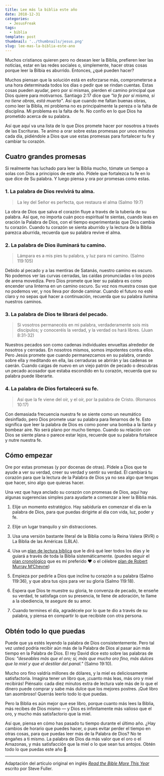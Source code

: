 ```yaml
---
title: Lee más la biblia este año
date: 2018-12-31
categories:
  - JesusFreak
tags:
  - biblia
template: post
thumbnail: '../thumbnails/jesus.png'
slug: lee-mas-la-biblia-este-ano
---
```


Muchos cristianos quieren pero no desean leer la Biblia, prefieren leer las noticias, estar en las redes sociales o, simplemente, hacer otras cosas porque leer la Bilbia es aburrido. Entonces, ¿qué pueden hacer?

Muchos piensan que la solución está en esforzarse más, comprometerse a una hora determinada todos los días o pedir que se rindan cuentas. Estas cosas pueden ayudar, pero por sí mismas, pierden el camino principal que Dios quiere para motivarnos. Santiago 2:17 dice que *"la fe por sí misma, si no tiene obras, está muerta"*. Así que cuando me faltan buenas obras, como leer la Biblia, mi problema no es principalmente la pereza o la falta de disciplina. Mi problema es la falta de fe. No confío en lo que Dios ha prometido acerca de su palabra.

Así que aquí va una lista de lo que Dios promete hacer por nosotros a través de las Escrituras. Te animo a orar sobre estas promesas por unos minutos cada día, pidiéndole a Dios que use estas promesas para fortalecer tu fe y cambiar tu corazón.

## Cuatro grandes promesas

Si realmente has luchado para leer la Biblia mucho, tómate un tiempo a solas con Dios a principios de este año. Pídele que fortalezca tu fe en lo que dice de Su palabra. Y luego piensa y ora por promesas como estas.

### 1. La palabra de Dios revivirá tu alma.

> La ley del Señor es perfecta, que restaura el alma (Salmo 19:7)

La obra de Dios que salva el corazón fluye a través de la tubería de su palabra. Así que, no importa cuán poco espiritual te sientas, cuando leas en oración la Palabra de Dios, con el tiempo experimentarás que Dios cambia tu corazón. Cuando tu corazón se sienta aburrido y la lectura de la Biblia parezca aburrida, recuerda que su palabra revive el alma.

### 2. La palabra de Dios iluminará tu camino.

> Lámpara es a mis pies tu palabra, y luz para mi camino. (Salmo 119:105)

Debido al pecado y a las mentiras de Satanás, nuestro camino es oscuro. No podemos ver las curvas cerradas, las caídas pronunciadas o los pozos de arena movediza. Pero Dios promete que leer su palabra es como encender una linterna en un camino oscuro. Su voz nos muestra cosas que no podemos ver, y nos lleva por donde caminar. Cuando el futuro no esté claro y no sepas qué hacer a continuación, recuerda que su palabra ilumina nuestros caminos.

### 3. La palabra de Dios te librará del pecado.

> Si vosotros permanecéis en mi palabra, verdaderamente sois mis discípulos; y conoceréis la verdad, y la verdad os hará libres. (Juan 8:31-32)

Nuestros pecados son como cadenas individuales envueltas alrededor de nosotros y cerradas. En nosotros mismos, somos impotentes contra ellos. Pero Jesús promete que cuando permanezcamos en su palabra, orando sobre ella y meditando en ella, las cerraduras se abrirán y las cadenas se caerán. Cuando caigas de nuevo en un viejo patrón de pecado o descubras un pecado acosador que estaba escondido en tu corazón, recuerda que su palabra puede liberarte.

### 4. La palabra de Dios fortalecerá su fe.

> Así que la fe viene del oír, y el oír, por la palabra de Cristo. (Romanos 10:17)

Con demasiada frecuencia nuestra fe se siente como un neumático desinflado, pero Dios promete usar su palabra para llenarnos de fe. Esto significa que leer la palabra de Dios es como poner una bomba a la llanta y bombear aire. No será plano por mucho tiempo. Cuando su relación con Dios se siente plana o parece estar lejos, recuerde que su palabra fortalece y nutre nuestra fe.

## Cómo empezar

Ore por estas promesas (y por docenas de otras). Pídele a Dios que te ayude a ver su verdad, creer su verdad y sentir su verdad. Él cambiará tu corazón para que la lectura de la Palabra de Dios ya no sea algo que tengas que hacer, sino algo que quieras hacer.

Una vez que haya anclado su corazón con promesas de Dios, aquí hay algunas sugerencias simples para ayudarte a comenzar a leer la Biblia más.

1. Elije un momento estratégico. Hay sabiduría en comenzar el día en la palabra de Dios, para que puedas dirigirte al día con vida, luz, poder y fe.

2. Elije un lugar tranquilo y sin distracciones.

3. Usa una versión bastante literal de la Biblia como la Reina Valera (RVR) o La Biblia de las Américas (LBLA).

4. Usa un [plan de lectura bíblica](https://www.ligonier.org/blog/bible-reading-plans/) que le dirá qué leer todos los días y le guiará a través de toda la Biblia sistemáticamente. (puedes seguir el [plan cronológico](http://static.esvmedia.org/assets/pdfs/rp.chronological.pdf) que es mi preferido ❤️ o el célebre [plan de Robert Murray M’Cheyne](http://www.edginet.org/mcheyne/year*classic*a4.pdf))

5. Empieza por pedirle a Dios que incline tu corazón a su palabra (Salmo 119:36), y que abra tus ojos para ver su gloria (Salmo 119:18).

6. Espera que Dios te muestre su gloria, te convenza de pecado, te enseñe su verdad, te satisfaga con su presencia, te llene de adoración, te llame a la obediencia, te asegure de su amor.

7. Cuando termines el día, agradécele por lo que te dio a través de su palabra, y piensa en compartir lo que recibiste con otra persona.

## Obtén todo lo que puedas

Puede que ya estés leyendo la palabra de Dios consistentemente. Pero tal vez usted podría recibir aún más de la Palabra de Dios al pasar aún más tiempo en la Palabra de Dios. El rey David dice esto sobre las palabras de Dios: *"deseables más que el oro; sí, más que mucho oro fino, más dulces que la miel y que el destilar del panal."* (Salmo 19:10).

Mucho oro fino valdría millones de dólares, y la miel es deliciosamente satisfactoria. Imagina tener un libro que, ¡cuanto más leas, más oro y miel recibirás! Piénsalo: cada diez minutos extra de lectura vale más de lo que el dinero puede comprar y sabe más dulce que los mejores postres. ¡Qué libro tan asombroso! Querrás leerlo todo lo que puedas.

Pero la Biblia es aún mejor que ese libro, porque cuanto más lees la Biblia, más recibes de Dios mismo — y Dios es infinitamente más valioso que el oro, y mucho más satisfactorio que la miel.

Así que, piensa en cómo has pasado tu tiempo durante el último año. ¿Hay cambios de horario que puedes hacer, o pues evitar perder el tiempo en otras cosas, para que puedas leer más de la Palabra de Dios? No te engañes a ti mismo. La palabra de Dios da más valor que el oro o el Amazonas, y más satisfacción que la miel o lo que sean tus antojos. Obtén todo lo que puedas este año 💪.

---

Adaptación del artículo original en inglés *[Read the Bible More This Year](https://www.desiringgod.org/articles/read-the-bible-more-this-year)* escrito por Steve Fuller.